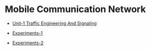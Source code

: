 # Mobile Communication Network

- [Unit-1 Traffic Engineering And Signaling](Unit-1/Unit-1.md)

- [Experiments-1](Practicals/MCN-EXP-1.ipynb)
- [Experiments-2](Practicals/MCN-EXP-2.ipynb)